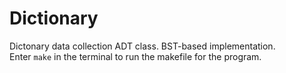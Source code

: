 # Dictionary
Dictonary data collection ADT class. BST-based implementation.  
Enter ```make``` in the terminal to run the makefile for the program.  